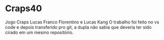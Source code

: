# Craps40
Jogo Craps
Lucas Franco Florentino e Lucas Kang
O trabalho foi feito no vs code e depois transferido pro git, a dupla não sabia que deveria ter sido cirado em um mesmo repositório.
